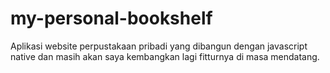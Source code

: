 # my-personal-bookshelf
Aplikasi website perpustakaan pribadi yang dibangun dengan javascript native dan masih akan saya kembangkan lagi fitturnya di masa mendatang.
